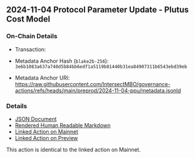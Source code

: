 ## 2024-11-04 Protocol Parameter Update - Plutus Cost Model

### On-Chain Details

- Transaction:

- Metadata Anchor Hash (`blake2b-256`): `3e6b1083a637a740d5b84bb6edf1a5119b81440b31ea84907311b6543ebd39eb`
- Metadata Anchor URI: <https://raw.githubusercontent.com/IntersectMBO/governance-actions/refs/heads/main/preprod/2024-11-04-ppu/metadata.jsonld>

### Details

- [JSON Document](./metadata.jsonld)
- [Rendered Human Readable Markdown](./metadata.jsonld.md)
- [Linked Action on Mainnet](../../mainnet/2024-11-01-ppu/)
- [Linked Action on Preview](../../preview/2024-10-21-ppu/)

This action is identical to the linked action on Mainnet.
